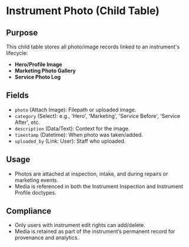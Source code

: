 # Instrument Photo (Child Table)

## Purpose
This child table stores all photo/image records linked to an instrument's lifecycle:
- **Hero/Profile Image**
- **Marketing Photo Gallery**
- **Service Photo Log**

## Fields
- `photo` (Attach Image): Filepath or uploaded image.
- `category` (Select): e.g., 'Hero', 'Marketing', 'Service Before', 'Service After', etc.
- `description` (Data/Text): Context for the image.
- `timestamp` (Datetime): When photo was taken/added.
- `uploaded_by` (Link: User): Staff who uploaded.

## Usage
- Photos are attached at inspection, intake, and during repairs or marketing events.
- Media is referenced in both the Instrument Inspection and Instrument Profile doctypes.

## Compliance
- Only users with instrument edit rights can add/delete.
- Media is retained as part of the instrument’s permanent record for provenance and analytics.
